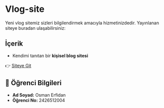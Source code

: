 # Vlog-site

Yeni vlog sitemiz sizleri bilgilendirmek amacıyla hizmetinizdedir. 
Yayınlanan siteye buradan ulaşabilirsiniz:
## İçerik
- Kendimi tanıtan bir **kişisel blog sitesi**

👉 [Siteye Git](https://OsmanErfidan.github.io/kisisel-blog/)

## 👤 Öğrenci Bilgileri
- **Ad Soyad:** Osman Erfidan  
- **Öğrenci No:** 2426512004  
